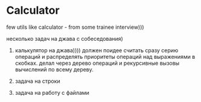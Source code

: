 Calculator
==========

few utils like calculator - from some trainee interview)))

несколько задач на джава с собеседования)
1. калькулятор на джава))))
должен поидее считать сразу серию операций и распределять приоритеты операций над выражениями в скобках.
делал через дерево операций и рекурсивные вызовы вычислений по всему дереву. 

2. задача на строки
3. задача на работу с файлами
